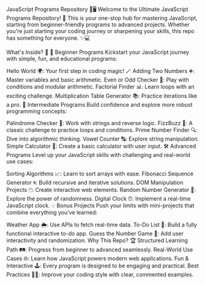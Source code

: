 JavaScript Programs Repository 🚀🖥️
Welcome to the Ultimate JavaScript Programs Repository! 🎉 This is your one-stop hub for mastering JavaScript, starting from beginner-friendly programs to advanced projects. Whether you're just starting your coding journey or sharpening your skills, this repo has something for everyone. ✨💻

What's Inside? 📂
🌱 Beginner Programs
Kickstart your JavaScript journey with simple, fun, and educational programs:

Hello World 🌍: Your first step in coding magic! 🪄
Adding Two Numbers ➕: Master variables and basic arithmetic.
Even or Odd Checker 🔢: Play with conditions and modular arithmetic.
Factorial Finder 📊: Learn loops with an exciting challenge.
Multiplication Table Generator 📚: Practice iterations like a pro.
🚀 Intermediate Programs
Build confidence and explore more robust programming concepts:

Palindrome Checker 🔄: Work with strings and reverse logic.
FizzBuzz 🧃: A classic challenge to practice loops and conditions.
Prime Number Finder 🔍: Dive into algorithmic thinking.
Vowel Counter 🔠: Explore string manipulation.
Simple Calculator 🧮: Create a basic calculator with user input.
🛠️ Advanced Programs
Level up your JavaScript skills with challenging and real-world use cases:

Sorting Algorithms 📈: Learn to sort arrays with ease.
Fibonacci Sequence Generator 🌀: Build recursive and iterative solutions.
DOM Manipulation Projects 🖱️: Create interactive web elements.
Random Number Generator 🎲: Explore the power of randomness.
Digital Clock ⏰: Implement a real-time JavaScript clock.
💡 Bonus Projects
Push your limits with mini-projects that combine everything you've learned:

Weather App 🌦️: Use APIs to fetch real-time data.
To-Do List 📝: Build a fully functional interactive to-do app.
Guess the Number Game 🎯: Add user interactivity and randomization.
Why This Repo? 🏆
Structured Learning Path 🛤️: Progress from beginner to advanced seamlessly.
Real-World Use Cases 🌐: Learn how JavaScript powers modern web applications.
Fun & Interactive 🕹️: Every program is designed to be engaging and practical.
Best Practices 🧑‍💻: Improve your coding style with clear, commented examples.
